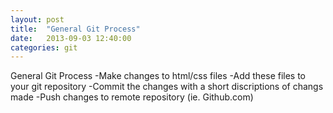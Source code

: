```yaml
---
layout: post
title:  "General Git Process"
date:   2013-09-03 12:40:00
categories: git
---
```


General Git Process
-Make changes to html/css files
-Add these files to your git repository
-Commit the changes with a short discriptions of changs made
-Push changes to remote repository (ie. Github.com)